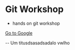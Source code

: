 Git Workshop
===
 - hands on git workshop

[Go to Google](http://www.google.pt)

--
Um titusdsasadsadalo vwlho

